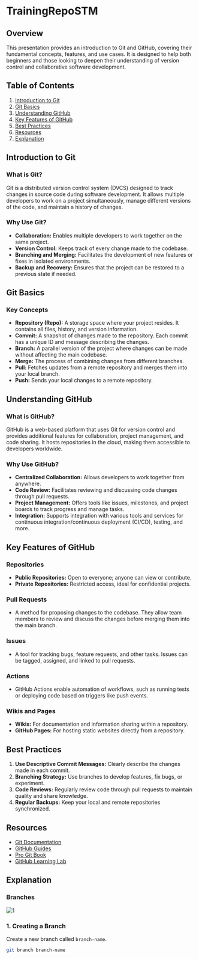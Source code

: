 # TrainingRepoSTM

## Overview

This presentation provides an introduction to Git and GitHub, covering their fundamental concepts, features, and use cases. It is designed to help both beginners and those looking to deepen their understanding of version control and collaborative software development.

## Table of Contents

1. [Introduction to Git](#introduction-to-git)
2. [Git Basics](#git-basics)
3. [Understanding GitHub](#understanding-github)
4. [Key Features of GitHub](#key-features-of-github)
5. [Best Practices](#best-practices)
6. [Resources](#resources)
7. [Explanation](#Explanation)

## Introduction to Git

### What is Git?
Git is a distributed version control system (DVCS) designed to track changes in source code during software development. It allows multiple developers to work on a project simultaneously, manage different versions of the code, and maintain a history of changes.

### Why Use Git?
- **Collaboration:** Enables multiple developers to work together on the same project.
- **Version Control:** Keeps track of every change made to the codebase.
- **Branching and Merging:** Facilitates the development of new features or fixes in isolated environments.
- **Backup and Recovery:** Ensures that the project can be restored to a previous state if needed.

## Git Basics

### Key Concepts
- **Repository (Repo):** A storage space where your project resides. It contains all files, history, and version information.
- **Commit:** A snapshot of changes made to the repository. Each commit has a unique ID and message describing the changes.
- **Branch:** A parallel version of the project where changes can be made without affecting the main codebase.
- **Merge:** The process of combining changes from different branches.
- **Pull:** Fetches updates from a remote repository and merges them into your local branch.
- **Push:** Sends your local changes to a remote repository.

## Understanding GitHub

### What is GitHub?
GitHub is a web-based platform that uses Git for version control and provides additional features for collaboration, project management, and code sharing. It hosts repositories in the cloud, making them accessible to developers worldwide.

### Why Use GitHub?
- **Centralized Collaboration:** Allows developers to work together from anywhere.
- **Code Review:** Facilitates reviewing and discussing code changes through pull requests.
- **Project Management:** Offers tools like issues, milestones, and project boards to track progress and manage tasks.
- **Integration:** Supports integration with various tools and services for continuous integration/continuous deployment (CI/CD), testing, and more.

## Key Features of GitHub

### Repositories
- **Public Repositories:** Open to everyone; anyone can view or contribute.
- **Private Repositories:** Restricted access, ideal for confidential projects.

### Pull Requests
- A method for proposing changes to the codebase. They allow team members to review and discuss the changes before merging them into the main branch.

### Issues
- A tool for tracking bugs, feature requests, and other tasks. Issues can be tagged, assigned, and linked to pull requests.

### Actions
- GitHub Actions enable automation of workflows, such as running tests or deploying code based on triggers like push events.

### Wikis and Pages
- **Wikis:** For documentation and information sharing within a repository.
- **GitHub Pages:** For hosting static websites directly from a repository.

## Best Practices

1. **Use Descriptive Commit Messages:** Clearly describe the changes made in each commit.
2. **Branching Strategy:** Use branches to develop features, fix bugs, or experiment.
3. **Code Reviews:** Regularly review code through pull requests to maintain quality and share knowledge.
4. **Regular Backups:** Keep your local and remote repositories synchronized.

## Resources

- [Git Documentation](https://git-scm.com/doc)
- [GitHub Guides](https://guides.github.com/)
- [Pro Git Book](https://git-scm.com/book/en/v2)
- [GitHub Learning Lab](https://lab.github.com/)

## Explanation
### Branches
![1](https://github.com/user-attachments/assets/35fd7305-9cf4-4c07-bef0-b29d353d1ec1)

### 1. Creating a Branch

Create a new branch called `branch-name`.
```bash
git branch branch-name

